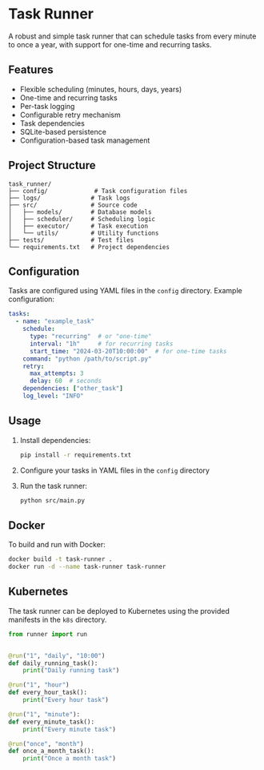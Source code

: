 # Task Runner

A robust and simple task runner that can schedule tasks from every minute to once a year, with support for one-time and recurring tasks.

## Features

- Flexible scheduling (minutes, hours, days, years)
- One-time and recurring tasks
- Per-task logging
- Configurable retry mechanism
- Task dependencies
- SQLite-based persistence
- Configuration-based task management

## Project Structure

```
task_runner/
├── config/             # Task configuration files
├── logs/              # Task logs
├── src/               # Source code
│   ├── models/        # Database models
│   ├── scheduler/     # Scheduling logic
│   ├── executor/      # Task execution
│   └── utils/         # Utility functions
├── tests/             # Test files
└── requirements.txt   # Project dependencies
```

## Configuration

Tasks are configured using YAML files in the `config` directory. Example configuration:

```yaml
tasks:
  - name: "example_task"
    schedule:
      type: "recurring"  # or "one-time"
      interval: "1h"     # for recurring tasks
      start_time: "2024-03-20T10:00:00"  # for one-time tasks
    command: "python /path/to/script.py"
    retry:
      max_attempts: 3
      delay: 60  # seconds
    dependencies: ["other_task"]
    log_level: "INFO"
```

## Usage

1. Install dependencies:
   ```bash
   pip install -r requirements.txt
   ```

2. Configure your tasks in YAML files in the `config` directory

3. Run the task runner:
   ```bash
   python src/main.py
   ```

## Docker

To build and run with Docker:

```bash
docker build -t task-runner .
docker run -d --name task-runner task-runner
```

## Kubernetes

The task runner can be deployed to Kubernetes using the provided manifests in the `k8s` directory.

```python
from runner import run


@run("1", "daily", "10:00")
def daily_running_task():
    print("Daily running task")

@run("1", "hour")
def every_hour_task():
    print("Every hour task")

@run("1", "minute"):
def every_minute_task():
    print("Every minute task")

@run("once", "month")
def once_a_month_task():
    print("Once a month task")
```
